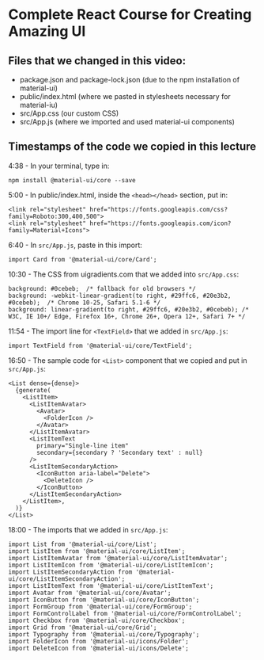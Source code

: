 # Complete React Course for Creating Amazing UI

## Files that we changed in this video:
- package.json and package-lock.json (due to the npm installation of material-ui)
- public/index.html (where we pasted in stylesheets necessary for material-iu)
- src/App.css (our custom CSS)
- src/App.js (where we imported and used material-ui components)

## Timestamps of the code we copied in this lecture

4:38 - In your terminal, type in:
```
npm install @material-ui/core --save
```

5:00 - In public/index.html, inside the `<head></head>` section, put in:
```
<link rel="stylesheet" href="https://fonts.googleapis.com/css?family=Roboto:300,400,500">
<link rel="stylesheet" href="https://fonts.googleapis.com/icon?family=Material+Icons">
```

6:40 - In `src/App.js`, paste in this import:
```
import Card from '@material-ui/core/Card';
```

10:30 - The CSS from uigradients.com that we added into `src/App.css`:
```
background: #0cebeb;  /* fallback for old browsers */
background: -webkit-linear-gradient(to right, #29ffc6, #20e3b2, #0cebeb);  /* Chrome 10-25, Safari 5.1-6 */
background: linear-gradient(to right, #29ffc6, #20e3b2, #0cebeb); /* W3C, IE 10+/ Edge, Firefox 16+, Chrome 26+, Opera 12+, Safari 7+ */
```

11:54 - The import line for `<TextField>` that we added in `src/App.js`:
```
import TextField from '@material-ui/core/TextField';
```

16:50 - The sample code for `<List>` component that we copied and put in `src/App.js`:
```
<List dense={dense}>
  {generate(
    <ListItem>
      <ListItemAvatar>
        <Avatar>
          <FolderIcon />
        </Avatar>
      </ListItemAvatar>
      <ListItemText
        primary="Single-line item"
        secondary={secondary ? 'Secondary text' : null}
      />
      <ListItemSecondaryAction>
        <IconButton aria-label="Delete">
          <DeleteIcon />
        </IconButton>
      </ListItemSecondaryAction>
    </ListItem>,
  )}
</List>
```

18:00 - The imports that we added in `src/App.js`:
```
import List from '@material-ui/core/List';
import ListItem from '@material-ui/core/ListItem';
import ListItemAvatar from '@material-ui/core/ListItemAvatar';
import ListItemIcon from '@material-ui/core/ListItemIcon';
import ListItemSecondaryAction from '@material-ui/core/ListItemSecondaryAction';
import ListItemText from '@material-ui/core/ListItemText';
import Avatar from '@material-ui/core/Avatar';
import IconButton from '@material-ui/core/IconButton';
import FormGroup from '@material-ui/core/FormGroup';
import FormControlLabel from '@material-ui/core/FormControlLabel';
import Checkbox from '@material-ui/core/Checkbox';
import Grid from '@material-ui/core/Grid';
import Typography from '@material-ui/core/Typography';
import FolderIcon from '@material-ui/icons/Folder';
import DeleteIcon from '@material-ui/icons/Delete';
```
